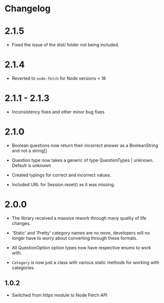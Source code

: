 # Changelog

# 2.1.5
- Fixed the issue of the dist/ folder not being included.

# 2.1.4
- Reverted to `node-fetch` for Node versions < 18

# 2.1.1 - 2.1.3
- Inconsistency fixes and other minor bug fixes

# 2.1.0
- Boolean questions now return their incorrect answer as a BooleanString and not a string[]

- Question type now takes a generic of type QuestionTypes | unknown. Default is unknown

- Created typings for correct and incorrect values.

- Included URL for Session.reset() as it was missing.

# 2.0.0 
- The library received a massive rework through many quality of life changes. 

- 'Static' and 'Pretty' category names are no more, developers will no longer have to worry about converting through these formats. 

- All QuestionOption option types now have respective enums to work with.

- `Category` is now just a class with various static methods for working with categories.

## 1.0.2
- Switched from https module to Node Fetch API